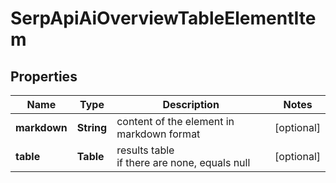 # SerpApiAiOverviewTableElementItem


## Properties

| Name | Type | Description | Notes |
|------------ | ------------- | ------------- | -------------|
**markdown** | **String** | content of the element in markdown format |[optional]|
**table** | **Table** | results table<br>if there are none, equals null |[optional]|